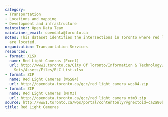 ```yaml
---
category:
- Transportation
- Locations and mapping
- Development and infrastructure
maintainer: Open Data Team
maintainer_email: opendata@toronto.ca
notes: This dataset identifies the intersections in Toronto where red light cameras
  are located.
organization: Transportation Services
resources:
- format: XLSX
  name: Red Light Cameras (Excel)
  url: http://www1.toronto.ca/City Of Toronto/Information & Technology/Open Data/Data
    Sets/Assets/Files/RLC List.xlsx
- format: ZIP
  name: Red Light Cameras (WGS84)
  url: http://opendata.toronto.ca/gcc/red_light_camera_wgs84.zip
- format: ZIP
  name: Red Light Cameras (MTM3)
  url: http://opendata.toronto.ca/gcc/red_light_camera_mtm3.zip
source: http://www1.toronto.ca/wps/portal/contentonly?vgnextoid=ca2a80bd9bfda410VgnVCM10000071d60f89RCRD&vgnextchannel=1a66e03bb8d1e310VgnVCM10000071d60f89RCRD
title: Red Light Cameras
---
```

